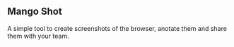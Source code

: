 ## Mango Shot

A simple tool to create screenshots of the browser, anotate them and share them with your team.

